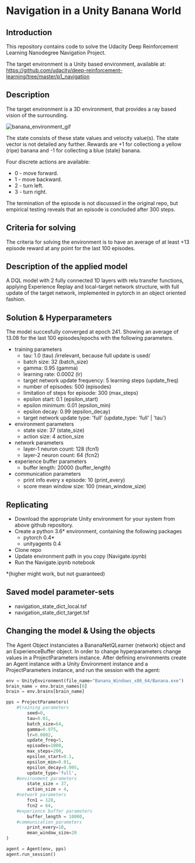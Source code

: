 # Navigation in a Unity Banana World

## Introduction

This repository contains code to solve the Udacity Deep Reinforcement Learning Nanodegree Navigation Project.

The target environment is a Unity based environment, available at: https://github.com/udacity/deep-reinforcement-learning/tree/master/p1_navigation

## Description

The target environment is a 3D environment, that provides a ray based vision of the surrounding. 

![banana_environment_gif](https://user-images.githubusercontent.com/10624937/42135619-d90f2f28-7d12-11e8-8823-82b970a54d7e.gif)

The state consists of these state values and velocity value(s). The state vector is not detailed any further. Rewards are +1 for collectiong a yellow (ripe) banana and -1 for collecting a blue (stale) banana. 

Four discrete actions are available: 
 - 0 - move forward.
 - 1 - move backward.
 - 2 - turn left.
 - 3 - turn right.

The termination of the episode is not discussed in the original repo, but empirical testing reveals that an episode is concluded after 300 steps.

## Criteria for solving

The criteria for solving the environment is to have an average of at least +13 episode reward at any point for the last 100 episodes.

## Description of the applied model

A DQL model with 2 fully connected 1D layers with relu transfer functions, applying Experience Replay and local-target network structure, with full update of the target network, implemented in pytorch in an object oriented fashion. 

## Solution & Hyperparameters

The model succesfully converged at epoch 241. Showing an average of 13.08 for the last 100 episodes/epochs with the following parameters.

- training parameters
  - tau: 1.0 (tau) /irrelevant, because full update is used/
  - batch size: 32 (batch_size) 
  - gamma: 0.95 (gamma)
  - learning rate: 0.0002 (lr) 
  - target network update frequency: 5 learning steps (update_freq)
  - number of episodes: 500 (episodes)
  - limitation of steps for episode: 300 (max_steps)
  - epsilon start: 0.1 (epsilon_start)
  - epsilon minimum: 0.01 (epsilon_min)
  - epsilon decay: 0.99 (epsilon_decay)
  - target network update type: 'full' (update_type: 'full' | 'tau')
- environment parameters
  - state size: 37 (state_size)
  - action size: 4 action_size        
- network parameters
  - layer-1 neuron count: 128 (fcn1)
  - layer-2 neuron count: 64 (fcn2)
- experience buffer parameters
  - buffer length: 20000 (buffer_length)
- communication parameters
  - print info every x episode: 10 (print_every)
  - score mean window size: 100 (mean_window_size)    
        
## Replicating

- Download the appropriate Unity environment for your system from above github repository.
- Create a python 3.6* environment, containing the following packages 
  - pytorch 0.4*
  - unityagents 0.4
- Clone repo
- Update environment path in you copy (Navigate.ipynb)
- Run the Navigate.ipynb notebook

\*(higher might work, but not guaranteed)

## Saved model parameter-sets
- navigation_state_dict_local.tsf
- navigation_state_dict_target.tsf

## Changing the model & Using the objects

The Agent Object instanciates a BananaNetQLearner (network) object and an ExperienceBuffer object. 
In order to change hyperparameters change values in a ProjectParameters instance. 
After defining environments create an Agent instance with a Unity Environment instance and a ProjectParameters instance, and run the session with the agent:
```python
env = UnityEnvironment(file_name="Banana_Windows_x86_64/Banana.exe")
brain_name = env.brain_names[0]
brain = env.brains[brain_name]

pps = ProjectParameters(
    #training parameters
        seed=0,
        tau=0.01, 
        batch_size=64, 
        gamma=0.975, 
        lr=0.0002, 
        update_freq=5,
        episodes=1000,
        max_steps=200,
        epsilon_start=0.1,
        epsilon_min=0.01,
        epsilon_decay=0.995,
        update_type='full',
    #environment parameters
        state_size = 37,
        action_size = 4,        
    #network parameters
        fcn1 = 128,
        fcn2 = 64,
    #experience buffer parameters
        buffer_length = 10000,
    #communication parameters
        print_every=10,
        mean_window_size=20    
)

agent = Agent(env, pps)
agent.run_session()
```
